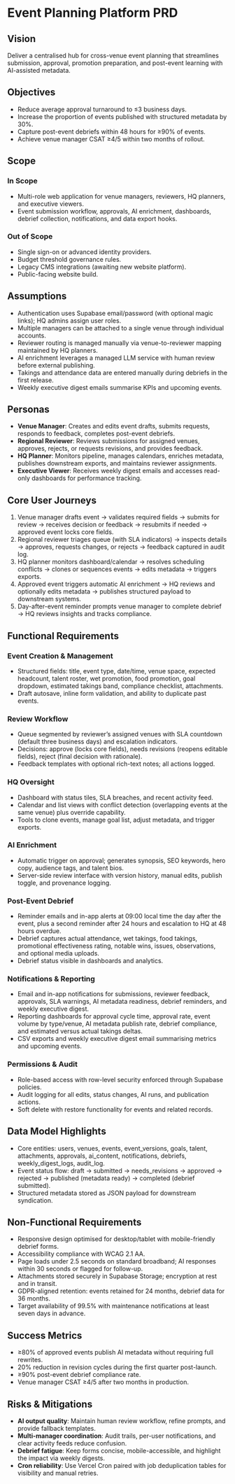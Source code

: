 # Event Planning Platform PRD

## Vision
Deliver a centralised hub for cross-venue event planning that streamlines submission, approval, promotion preparation, and post-event learning with AI-assisted metadata.

## Objectives
- Reduce average approval turnaround to ≤3 business days.
- Increase the proportion of events published with structured metadata by 30%.
- Capture post-event debriefs within 48 hours for ≥90% of events.
- Achieve venue manager CSAT ≥4/5 within two months of rollout.

## Scope
### In Scope
- Multi-role web application for venue managers, reviewers, HQ planners, and executive viewers.
- Event submission workflow, approvals, AI enrichment, dashboards, debrief collection, notifications, and data export hooks.

### Out of Scope
- Single sign-on or advanced identity providers.
- Budget threshold governance rules.
- Legacy CMS integrations (awaiting new website platform).
- Public-facing website build.

## Assumptions
- Authentication uses Supabase email/password (with optional magic links); HQ admins assign user roles.
- Multiple managers can be attached to a single venue through individual accounts.
- Reviewer routing is managed manually via venue-to-reviewer mapping maintained by HQ planners.
- AI enrichment leverages a managed LLM service with human review before external publishing.
- Takings and attendance data are entered manually during debriefs in the first release.
- Weekly executive digest emails summarise KPIs and upcoming events.

## Personas
- **Venue Manager**: Creates and edits event drafts, submits requests, responds to feedback, completes post-event debriefs.
- **Regional Reviewer**: Reviews submissions for assigned venues, approves, rejects, or requests revisions, and provides feedback.
- **HQ Planner**: Monitors pipeline, manages calendars, enriches metadata, publishes downstream exports, and maintains reviewer assignments.
- **Executive Viewer**: Receives weekly digest emails and accesses read-only dashboards for performance tracking.

## Core User Journeys
1. Venue manager drafts event → validates required fields → submits for review → receives decision or feedback → resubmits if needed → approved event locks core fields.
2. Regional reviewer triages queue (with SLA indicators) → inspects details → approves, requests changes, or rejects → feedback captured in audit log.
3. HQ planner monitors dashboard/calendar → resolves scheduling conflicts → clones or sequences events → edits metadata → triggers exports.
4. Approved event triggers automatic AI enrichment → HQ reviews and optionally edits metadata → publishes structured payload to downstream systems.
5. Day-after-event reminder prompts venue manager to complete debrief → HQ reviews insights and tracks compliance.

## Functional Requirements
### Event Creation & Management
- Structured fields: title, event type, date/time, venue space, expected headcount, talent roster, wet promotion, food promotion, goal dropdown, estimated takings band, compliance checklist, attachments.
- Draft autosave, inline form validation, and ability to duplicate past events.

### Review Workflow
- Queue segmented by reviewer’s assigned venues with SLA countdown (default three business days) and escalation indicators.
- Decisions: approve (locks core fields), needs revisions (reopens editable fields), reject (final decision with rationale).
- Feedback templates with optional rich-text notes; all actions logged.

### HQ Oversight
- Dashboard with status tiles, SLA breaches, and recent activity feed.
- Calendar and list views with conflict detection (overlapping events at the same venue) plus override capability.
- Tools to clone events, manage goal list, adjust metadata, and trigger exports.

### AI Enrichment
- Automatic trigger on approval; generates synopsis, SEO keywords, hero copy, audience tags, and talent bios.
- Server-side review interface with version history, manual edits, publish toggle, and provenance logging.

### Post-Event Debrief
- Reminder emails and in-app alerts at 09:00 local time the day after the event, plus a second reminder after 24 hours and escalation to HQ at 48 hours overdue.
- Debrief captures actual attendance, wet takings, food takings, promotional effectiveness rating, notable wins, issues, observations, and optional media uploads.
- Debrief status visible in dashboards and analytics.

### Notifications & Reporting
- Email and in-app notifications for submissions, reviewer feedback, approvals, SLA warnings, AI metadata readiness, debrief reminders, and weekly executive digest.
- Reporting dashboards for approval cycle time, approval rate, event volume by type/venue, AI metadata publish rate, debrief compliance, and estimated versus actual takings deltas.
- CSV exports and weekly executive digest email summarising metrics and upcoming events.

### Permissions & Audit
- Role-based access with row-level security enforced through Supabase policies.
- Audit logging for all edits, status changes, AI runs, and publication actions.
- Soft delete with restore functionality for events and related records.

## Data Model Highlights
- Core entities: users, venues, events, event_versions, goals, talent, attachments, approvals, ai_content, notifications, debriefs, weekly_digest_logs, audit_log.
- Event status flow: draft → submitted → needs_revisions → approved → rejected → published (metadata ready) → completed (debrief submitted).
- Structured metadata stored as JSON payload for downstream syndication.

## Non-Functional Requirements
- Responsive design optimised for desktop/tablet with mobile-friendly debrief forms.
- Accessibility compliance with WCAG 2.1 AA.
- Page loads under 2.5 seconds on standard broadband; AI responses within 30 seconds or flagged for follow-up.
- Attachments stored securely in Supabase Storage; encryption at rest and in transit.
- GDPR-aligned retention: events retained for 24 months, debrief data for 36 months.
- Target availability of 99.5% with maintenance notifications at least seven days in advance.

## Success Metrics
- ≥80% of approved events publish AI metadata without requiring full rewrites.
- 20% reduction in revision cycles during the first quarter post-launch.
- ≥90% post-event debrief compliance rate.
- Venue manager CSAT ≥4/5 after two months in production.

## Risks & Mitigations
- **AI output quality**: Maintain human review workflow, refine prompts, and provide fallback templates.
- **Multi-manager coordination**: Audit trails, per-user notifications, and clear activity feeds reduce confusion.
- **Debrief fatigue**: Keep forms concise, mobile-accessible, and highlight the impact via weekly digests.
- **Cron reliability**: Use Vercel Cron paired with job deduplication tables for visibility and manual retries.
